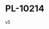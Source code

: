 # PL-10214
<p>v5</p>
<!-- START OF ALTCRAFT PIXEL CODE !-->      <script type="text/javascript">      !function(){var e={url:"https://pxl.altcraft.alexander-nemtsev.lan/pixel?k=c77FePkyzfqDzaovtcoJ7YyTGRSBuJZvrNYT9LGwWiuVUXYxnc3WAuV&s=5d908cc0bf0d37ef",goals:"переход",value:parseFloat("100"),timeout:parseInt("0"),after_scroll:JSON.parse("false"),auto_load:JSON.parse("true")},o=function(o,t,n,a){var d=[].concat(o).map(function(e){return encodeURIComponent(e)}).join(","),c=encodeURIComponent(String(t||0)),i=encodeURIComponent(n.matching_mode||""),r=encodeURIComponent(n.db_id||0),u=encodeURIComponent(JSON.stringify(n.match||{})),l=encodeURIComponent(JSON.stringify(n.update||{}));setTimeout(function(){(new Image).src=[e.url,"goals="+d,"value="+c,"db_id="+r,"mmode="+i,"match="+u,"update="+l].join("&")},a)},t=!1,n=function(){t||(t=!0,e.after_scroll?document.addEventListener("scroll",function(){(window.pageYOffset||document.documentElement.scrollTop>0)&&o(e.goals,e.value,{},e.timeout)}):e.auto_load&&o(e.goals,e.value,{},e.timeout))};"complete"===document.readyState||"interactive"===document.readyState?n():window.addEventListener("load",n);window.ak_pixel_push=function(e,t,n,a,d,c){var i=[];Array.isArray(e)?i=e:i[0]=e,o(i,t,{match:n,update:a,matching_mode:d,db_id:c},0)}}();      </script>      <!-- END OF ALTCRAFT PIXEL CODE !-->

